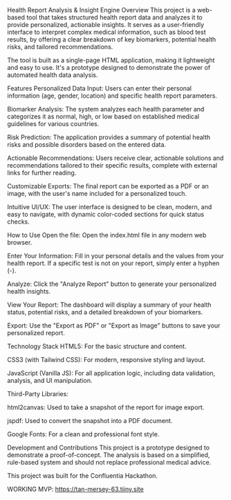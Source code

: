 Health Report Analysis & Insight Engine
Overview
This project is a web-based tool that takes structured health report data and analyzes it to provide personalized, actionable insights. It serves as a user-friendly interface to interpret complex medical information, such as blood test results, by offering a clear breakdown of key biomarkers, potential health risks, and tailored recommendations.

The tool is built as a single-page HTML application, making it lightweight and easy to use. It's a prototype designed to demonstrate the power of automated health data analysis.

Features
Personalized Data Input: Users can enter their personal information (age, gender, location) and specific health report parameters.

Biomarker Analysis: The system analyzes each health parameter and categorizes it as normal, high, or low based on established medical guidelines for various countries.

Risk Prediction: The application provides a summary of potential health risks and possible disorders based on the entered data.

Actionable Recommendations: Users receive clear, actionable solutions and recommendations tailored to their specific results, complete with external links for further reading.

Customizable Exports: The final report can be exported as a PDF or an image, with the user's name included for a personalized touch.

Intuitive UI/UX: The user interface is designed to be clean, modern, and easy to navigate, with dynamic color-coded sections for quick status checks.

How to Use
Open the file: Open the index.html file in any modern web browser.

Enter Your Information: Fill in your personal details and the values from your health report. If a specific test is not on your report, simply enter a hyphen (-).

Analyze: Click the "Analyze Report" button to generate your personalized health insights.

View Your Report: The dashboard will display a summary of your health status, potential risks, and a detailed breakdown of your biomarkers.

Export: Use the "Export as PDF" or "Export as Image" buttons to save your personalized report.

Technology Stack
HTML5: For the basic structure and content.

CSS3 (with Tailwind CSS): For modern, responsive styling and layout.

JavaScript (Vanilla JS): For all application logic, including data validation, analysis, and UI manipulation.

Third-Party Libraries:

html2canvas: Used to take a snapshot of the report for image export.

jspdf: Used to convert the snapshot into a PDF document.

Google Fonts: For a clean and professional font style.

Development and Contributions
This project is a prototype designed to demonstrate a proof-of-concept. The analysis is based on a simplified, rule-based system and should not replace professional medical advice.

This project was built for the Confluentia Hackathon.


WORKING MVP: https://tan-mersey-63.tiiny.site
